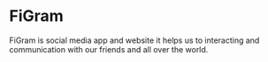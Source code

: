 # FiGram
FiGram is social media app and website it helps us to interacting and communication with our friends and all over the world.